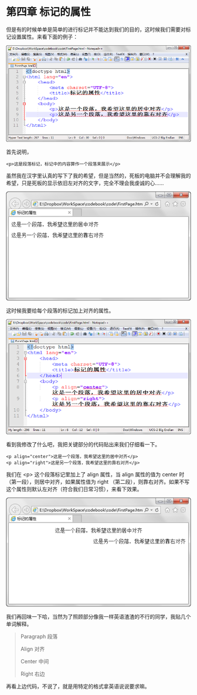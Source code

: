 第四章 标记的属性
===

但是有的时候单单是简单的进行标记并不能达到我们的目的，这时候我们需要对标记设置属性。来看下面的例子：

![图4-1](images/4-1.png)

首先说明，

	<p>这是段落标记，标记中的内容算作一个段落来展示</p>

虽然我在汉字里认真的写下了我的希望，但是当然的，死板的电脑并不会理解我的希望，只是死板的显示依旧左对齐的文字，完全不理会我虔诚的心……

![图4-2](images/4-2.png)

这时候我要给每个段落的标记加上对齐的属性。

![图4-3](images/4-3.png)

看到我修改了什么吧，我把关键部分的代码贴出来我们仔细看一下。

	<p align="center">这是一个段落，我希望这里的居中对齐</p>
	<p align="right">这是另一个段落，我希望这里的靠右对齐</p>

我们在 <p\> 这个段落标记里加上了 align 属性，当 align 属性的值为 center 时（第一段），则居中对齐，如果属性值为 right （第二段），则靠右对齐。如果不写这个属性则默认左对齐（符合我们日常习惯），来看下效果。

![图4-4](images/4-4.png)

我们再回味一下哈，当然为了照顾部分像我一样英语渣渣的不行的同学，我贴几个单词解释。

> Paragraph    段落
> 
> Align    对齐
> 
> Center    中间
> 
> Right    右边

再看上边代码，不说了，就是用特定的格式拿英语说说要求嘛。